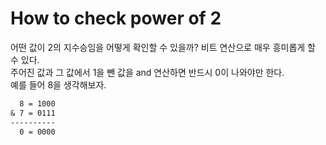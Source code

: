 # How to check power of 2
어떤 값이 2의 지수승임을 어떻게 확인할 수 있을까? 비트 연산으로 매우 흥미롭게 할 수 있다.  
주어진 값과 그 값에서 1을 뺀 값을 and 연산하면 반드시 0이 나와야만 한다.  
예를 들어 8을 생각해보자.  

```txt
  8 = 1000
& 7 = 0111
----------
  0 = 0000
```
